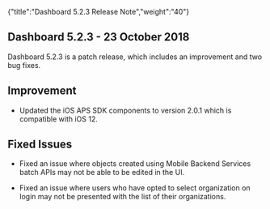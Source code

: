 {"title":"Dashboard 5.2.3 Release Note","weight":"40"}

## Dashboard 5.2.3 - 23 October 2018

Dashboard 5.2.3 is a patch release, which includes an improvement and two bug fixes.

## Improvement

* Updated the iOS APS SDK components to version 2.0.1 which is compatible with iOS 12.


## Fixed Issues

* Fixed an issue where objects created using Mobile Backend Services batch APIs may not be able to be edited in the UI.

* Fixed an issue where users who have opted to select organization on login may not be presented with the list of their organizations.
